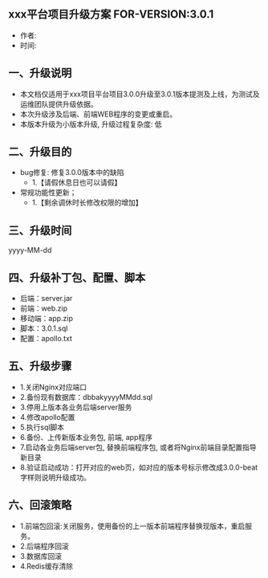 ## xxx平台项目升级方案 FOR-VERSION:3.0.1
- 作者:  
- 时间:

## 一、升级说明 
- 本文档仅适用于xxx项目平台项目3.0.0升级至3.0.1版本提测及上线，为测试及运维团队提供升级依据。
- 本次升级涉及后端、前端WEB程序的变更或重启。
- 本版本升级为小版本升级, 升级过程复杂度: 低
    
## 二、升级目的 
- bug修复: 修复3.0.0版本中的缺陷  
    - 1.【请假休息日也可以请假】
- 常规功能性更新；  
    - 1.【剩余调休时长修改权限的增加】 

## 三、升级时间
yyyy-MM-dd
     
## 四、升级补丁包、配置、脚本 
- 后端：server.jar
- 前端：web.zip
- 移动端：app.zip
- 脚本：3.0.1.sql
- 配置：apollo.txt

## 五、升级步骤 
- 1.关闭Nginx对应端口
- 2.备份现有数据库：dbbakyyyyMMdd.sql
- 3.停用上版本各业务后端server服务
- 4.修改apollo配置
- 5.执行sql脚本
- 6.备份、上传新版本业务包, 前端, app程序 
- 7.启动各业务后端server包, 替换前端程序包, 或者将Nginx前端目录配置指导新目录 
- 8.验证启动成功：打开对应的web页，如对应的版本号标示修改成3.0.0-beat字样则说明升级成功。

## 六、回滚策略
- 1.前端包回滚:关闭服务，使用备份的上一版本前端程序替换现版本，重启服务。
- 2.后端程序回滚
- 3.数据库回滚
- 4.Redis缓存清除 

